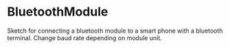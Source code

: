 # BluetoothModule
Sketch for connecting a bluetooth module to a smart phone with a bluetooth terminal.
Change baud rate depending on module unit.
